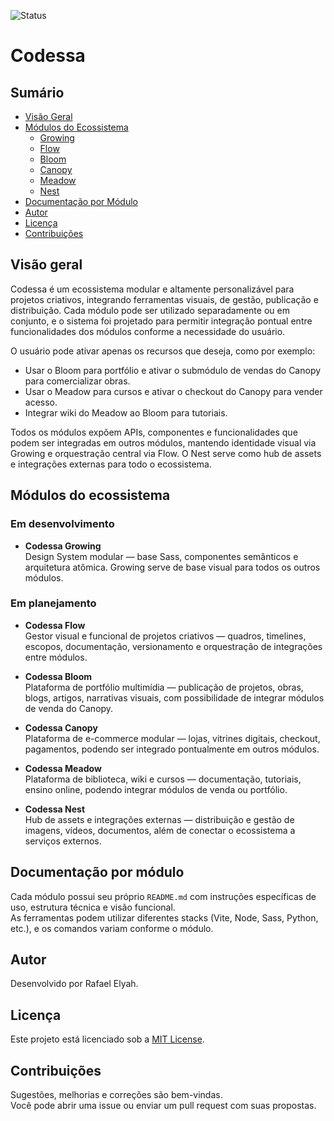 ![Status](https://img.shields.io/badge/status-planning-blue.svg)

# Codessa

## Sumário
- [Visão Geral](#visão-geral)
- [Módulos do Ecossistema](#módulos-do-ecossistema)
  - [Growing](#codessa-growing)
  - [Flow](#codessa-flow)
  - [Bloom](#codessa-bloom)
  - [Canopy](#codessa-canopy)
  - [Meadow](#codessa-meadow)
  - [Nest](#codessa-nest)
- [Documentação por Módulo](#documentação-por-módulo)
- [Autor](#autor)
- [Licença](#licença)
- [Contribuições](#contribuições)

## Visão geral

Codessa é um ecossistema modular e altamente personalizável para projetos criativos, integrando ferramentas visuais, de gestão, publicação e distribuição. Cada módulo pode ser utilizado separadamente ou em conjunto, e o sistema foi projetado para permitir integração pontual entre funcionalidades dos módulos conforme a necessidade do usuário.

O usuário pode ativar apenas os recursos que deseja, como por exemplo:
- Usar o Bloom para portfólio e ativar o submódulo de vendas do Canopy para comercializar obras.
- Usar o Meadow para cursos e ativar o checkout do Canopy para vender acesso.
- Integrar wiki do Meadow ao Bloom para tutoriais.

Todos os módulos expõem APIs, componentes e funcionalidades que podem ser integradas em outros módulos, mantendo identidade visual via Growing e orquestração central via Flow. O Nest serve como hub de assets e integrações externas para todo o ecossistema.

## Módulos do ecossistema

### Em desenvolvimento

- **Codessa Growing**  
  Design System modular — base Sass, componentes semânticos e arquitetura atômica. Growing serve de base visual para todos os outros módulos.

### Em planejamento

- **Codessa Flow**  
  Gestor visual e funcional de projetos criativos — quadros, timelines, escopos, documentação, versionamento e orquestração de integrações entre módulos.

- **Codessa Bloom**  
  Plataforma de portfólio multimídia — publicação de projetos, obras, blogs, artigos, narrativas visuais, com possibilidade de integrar módulos de venda do Canopy.

- **Codessa Canopy**  
  Plataforma de e-commerce modular — lojas, vitrines digitais, checkout, pagamentos, podendo ser integrado pontualmente em outros módulos.

- **Codessa Meadow**  
  Plataforma de biblioteca, wiki e cursos — documentação, tutoriais, ensino online, podendo integrar módulos de venda ou portfólio.

- **Codessa Nest**  
  Hub de assets e integrações externas — distribuição e gestão de imagens, vídeos, documentos, além de conectar o ecossistema a serviços externos.

## Documentação por módulo

Cada módulo possui seu próprio `README.md` com instruções específicas de uso, estrutura técnica e visão funcional.  
As ferramentas podem utilizar diferentes stacks (Vite, Node, Sass, Python, etc.), e os comandos variam conforme o módulo.

## Autor
Desenvolvido por Rafael Elyah.

## Licença

Este projeto está licenciado sob a [MIT License](LICENSE).

## Contribuições

Sugestões, melhorias e correções são bem-vindas.  
Você pode abrir uma issue ou enviar um pull request com suas propostas.